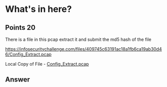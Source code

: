 # What's in here?

## Points 20

There is a file in this pcap extract it and submit the md5 hash of the file

https://infosecuritychallenge.com/files/409745c63191ac18a1fb6ca19ab30d46/Config_Extract.pcap

Local Copy of File - [Config_Extract.pcap](files/Config_Extract.pcap)

## Answer